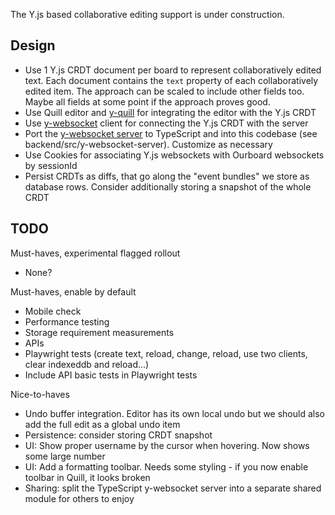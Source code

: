 The Y.js based collaborative editing support is under construction.

## Design

-   Use 1 Y.js CRDT document per board to represent collaboratively edited text. Each document contains the `text` property of each collaboratively edited item. The approach can be scaled to include other fields too. Maybe all fields at some point if the approach proves good.
-   Use Quill editor and [y-quill](https://github.com/yjs/y-quill) for integrating the editor with the Y.js CRDT
-   Use [y-websocket](https://github.com/yjs/y-websocket) client for connecting the Y.js CRDT with the server
-   Port the [y-websocket server](https://github.com/yjs/y-websocket/blob/master/bin/server.js) to TypeScript and into this codebase (see backend/src/y-websocket-server). Customize as necessary
-   Use Cookies for associating Y.js websockets with Ourboard websockets by sessionId
-   Persist CRDTs as diffs, that go along the "event bundles" we store as database rows. Consider additionally storing a snapshot of the whole CRDT

## TODO

Must-haves, experimental flagged rollout

-   None?

Must-haves, enable by default

-   Mobile check
-   Performance testing
-   Storage requirement measurements
-   APIs
-   Playwright tests (create text, reload, change, reload, use two clients, clear indexeddb and reload...)
-   Include API basic tests in Playwright tests

Nice-to-haves

-   Undo buffer integration. Editor has its own local undo but we should also add the full edit as a global undo item
-   Persistence: consider storing CRDT snapshot
-   UI: Show proper username by the cursor when hovering. Now shows some large number
-   UI: Add a formatting toolbar. Needs some styling - if you now enable toolbar in Quill, it looks broken
-   Sharing: split the TypeScript y-websocket server into a separate shared module for others to enjoy
